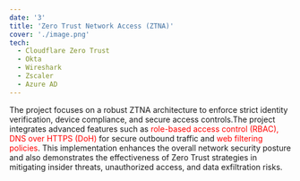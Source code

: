 ```yaml
---
date: '3'
title: 'Zero Trust Network Access (ZTNA)'
cover: './image.png'
tech:
  - Cloudflare Zero Trust
  - Okta
  - Wireshark
  - Zscaler
  - Azure AD
---
```


The project focuses on a robust ZTNA architecture to enforce strict identity verification, device compliance, and secure access controls.The project integrates advanced features such as <span style="color: red;">role-based access control (RBAC), DNS over HTTPS (DoH)</span> for secure outbound traffic and <span style="color: red;">web filtering policies</span>. This implementation enhances the overall network security posture and also demonstrates the effectiveness of Zero Trust strategies in mitigating insider threats, unauthorized access, and data exfiltration risks.
